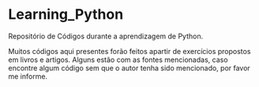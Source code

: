 # Learning_Python



Repositório de Códigos durante a aprendizagem de Python.

Muitos códigos aqui presentes forão feitos apartir de exercícios propostos em livros e artigos. Alguns estão com as fontes mencionadas, caso encontre algum código sem que o autor tenha sido mencionado, por favor me informe.
